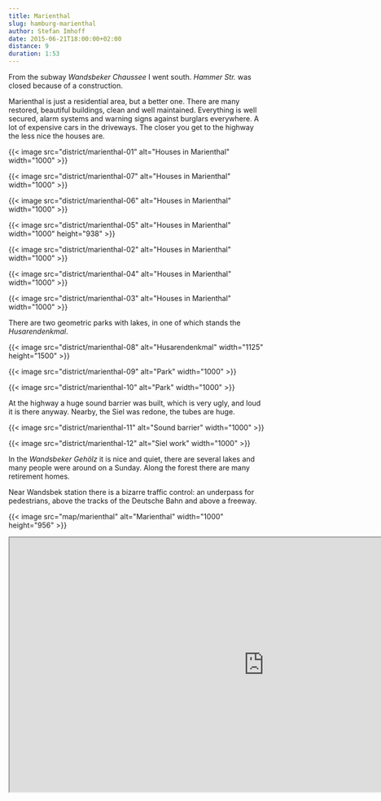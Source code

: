 ```yaml
---
title: Marienthal
slug: hamburg-marienthal
author: Stefan Imhoff
date: 2015-06-21T18:00:00+02:00
distance: 9
duration: 1:53
---
```


From the subway _Wandsbeker Chaussee_ I went south. _Hammer Str._ was closed because of a construction.

Marienthal is just a residential area, but a better one. There are many restored, beautiful buildings, clean and well maintained. Everything is well secured, alarm systems and warning signs against burglars everywhere. A lot of expensive cars in the driveways. The closer you get to the highway the less nice the houses are.

{{< image src="district/marienthal-01" alt="Houses in Marienthal" width="1000" >}}

{{< image src="district/marienthal-07" alt="Houses in Marienthal" width="1000" >}}

{{< image src="district/marienthal-06" alt="Houses in Marienthal" width="1000" >}}

{{< image src="district/marienthal-05" alt="Houses in Marienthal" width="1000" height="938" >}}

{{< image src="district/marienthal-02" alt="Houses in Marienthal" width="1000" >}}

{{< image src="district/marienthal-04" alt="Houses in Marienthal" width="1000" >}}

{{< image src="district/marienthal-03" alt="Houses in Marienthal" width="1000" >}}

There are two geometric parks with lakes, in one of which stands the _Husarendenkmal_.

{{< image src="district/marienthal-08" alt="Husarendenkmal" width="1125" height="1500" >}}

{{< image src="district/marienthal-09" alt="Park" width="1000" >}}

{{< image src="district/marienthal-10" alt="Park" width="1000" >}}

At the highway a huge sound barrier was built, which is very ugly, and loud it is there anyway. Nearby, the Siel was redone, the tubes are huge.

{{< image src="district/marienthal-11" alt="Sound barrier" width="1000" >}}

{{< image src="district/marienthal-12" alt="Siel work" width="1000" >}}

In the _Wandsbeker Gehölz_ it is nice and quiet, there are several lakes and many people were around on a Sunday. Along the forest there are many retirement homes.

Near Wandsbek station there is a bizarre traffic control: an underpass for pedestrians, above the tracks of the Deutsche Bahn and above a freeway.

{{< image src="map/marienthal" alt="Marienthal" width="1000" height="956" >}}

<iframe class="map" src="https://www.google.com/maps/d/u/0/embed?mid=1-lfaf5JwRwenBQ5K5bkhn2OPlmQ" width="1000" height="500">
</iframe>
